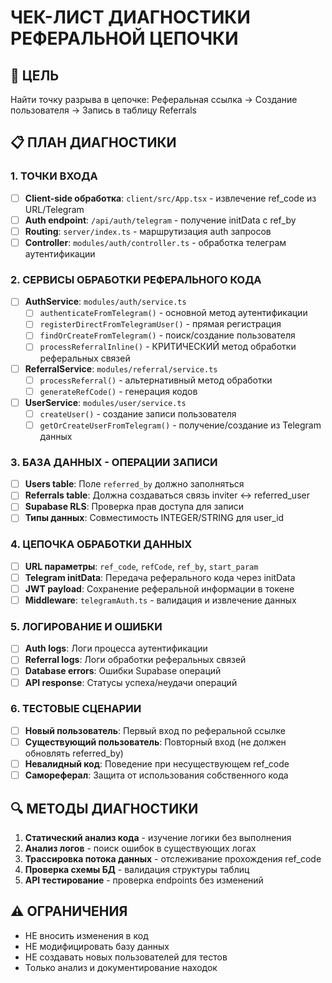 # ЧЕК-ЛИСТ ДИАГНОСТИКИ РЕФЕРАЛЬНОЙ ЦЕПОЧКИ

## 🎯 ЦЕЛЬ
Найти точку разрыва в цепочке: Реферальная ссылка → Создание пользователя → Запись в таблицу Referrals

## 📋 ПЛАН ДИАГНОСТИКИ

### 1. ТОЧКИ ВХОДА
- [ ] **Client-side обработка**: `client/src/App.tsx` - извлечение ref_code из URL/Telegram
- [ ] **Auth endpoint**: `/api/auth/telegram` - получение initData с ref_by
- [ ] **Routing**: `server/index.ts` - маршрутизация auth запросов
- [ ] **Controller**: `modules/auth/controller.ts` - обработка телеграм аутентификации

### 2. СЕРВИСЫ ОБРАБОТКИ РЕФЕРАЛЬНОГО КОДА
- [ ] **AuthService**: `modules/auth/service.ts`
  - [ ] `authenticateFromTelegram()` - основной метод аутентификации
  - [ ] `registerDirectFromTelegramUser()` - прямая регистрация
  - [ ] `findOrCreateFromTelegram()` - поиск/создание пользователя
  - [ ] `processReferralInline()` - КРИТИЧЕСКИЙ метод обработки реферальных связей
- [ ] **ReferralService**: `modules/referral/service.ts`
  - [ ] `processReferral()` - альтернативный метод обработки
  - [ ] `generateRefCode()` - генерация кодов
- [ ] **UserService**: `modules/user/service.ts`
  - [ ] `createUser()` - создание записи пользователя
  - [ ] `getOrCreateUserFromTelegram()` - получение/создание из Telegram данных

### 3. БАЗА ДАННЫХ - ОПЕРАЦИИ ЗАПИСИ
- [ ] **Users table**: Поле `referred_by` должно заполняться
- [ ] **Referrals table**: Должна создаваться связь inviter ↔ referred_user
- [ ] **Supabase RLS**: Проверка прав доступа для записи
- [ ] **Типы данных**: Совместимость INTEGER/STRING для user_id

### 4. ЦЕПОЧКА ОБРАБОТКИ ДАННЫХ
- [ ] **URL параметры**: `ref_code`, `refCode`, `ref_by`, `start_param`
- [ ] **Telegram initData**: Передача реферального кода через initData
- [ ] **JWT payload**: Сохранение реферальной информации в токене
- [ ] **Middleware**: `telegramAuth.ts` - валидация и извлечение данных

### 5. ЛОГИРОВАНИЕ И ОШИБКИ
- [ ] **Auth logs**: Логи процесса аутентификации
- [ ] **Referral logs**: Логи обработки реферальных связей
- [ ] **Database errors**: Ошибки Supabase операций
- [ ] **API response**: Статусы успеха/неудачи операций

### 6. ТЕСТОВЫЕ СЦЕНАРИИ
- [ ] **Новый пользователь**: Первый вход по реферальной ссылке
- [ ] **Существующий пользователь**: Повторный вход (не должен обновлять referred_by)
- [ ] **Невалидный код**: Поведение при несуществующем ref_code
- [ ] **Самореферал**: Защита от использования собственного кода

## 🔍 МЕТОДЫ ДИАГНОСТИКИ
1. **Статический анализ кода** - изучение логики без выполнения
2. **Анализ логов** - поиск ошибок в существующих логах
3. **Трассировка потока данных** - отслеживание прохождения ref_code
4. **Проверка схемы БД** - валидация структуры таблиц
5. **API тестирование** - проверка endpoints без изменений

## ⚠️ ОГРАНИЧЕНИЯ
- НЕ вносить изменения в код
- НЕ модифицировать базу данных  
- НЕ создавать новых пользователей для тестов
- Только анализ и документирование находок